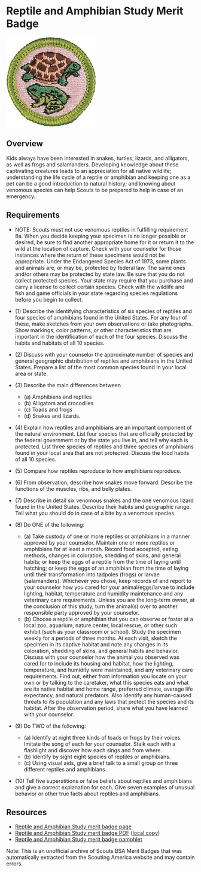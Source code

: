 

# Reptile and Amphibian Study Merit Badge

![Reptile and Amphibian Study Merit Badge](images/reptile-and-amphibian-study-merit-badge.jpg)

## Overview



Kids always have been interested in snakes, turtles, lizards, and alligators, as well as frogs and salamanders. Developing knowledge about these captivating creatures leads to an appreciation for all native wildlife; understanding the life cycle of a reptile or amphibian and keeping one as a pet can be a good introduction to natural history; and knowing about venomous species can help Scouts to be prepared to help in case of an emergency.

## Requirements

* NOTE: Scouts must not use venomous reptiles in fulfilling requirement 8a. When you decide keeping your specimen is no longer possible or desired, be sure to find another appropriate home for it or return it to the wild at the location of capture. Check with your counselor for those instances where the return of these specimens would not be appropriate. Under the Endangered Species Act of 1973, some plants and animals are, or may be, protected by federal law. The same ones and/or others may be protected by state law. Be sure that you do not collect protected species. Your state may require that you purchase and carry a license to  collect certain species. Check with the wildlife and fish and game officials in your state regarding species regulations before you begin to collect.
* (1) Describe the identifying characteristics of six species of reptiles and four species of amphibians found in the United States. For any four of these, make sketches from your own observations or take photographs. Show markings, color patterns, or other characteristics that are important in the identification of each of the four species. Discuss the habits and habitats of all 10 species.
* (2) Discuss with your counselor the approximate number of species and general geographic distribution of reptiles and amphibians in the United States. Prepare a list of the most common species found in your local area or state.
* (3) Describe the main differences between
    * (a) Amphibians and reptiles
    * (b) Alligators and crocodiles
    * (c) Toads and frogs
    * (d) Snakes and lizards.


* (4) Explain how reptiles and amphibians are an important component of the natural environment. List four species that are officially protected by the federal government or by the state you live in, and tell why each is protected. List three species of reptiles and three species of amphibians found in your local area that are not protected. Discuss the food habits of all 10 species.
* (5) Compare how reptiles reproduce to how amphibians reproduce.
* (6) From observation, describe how snakes move forward. Describe the functions of the muscles, ribs, and belly plates.
* (7) Describe in detail six venomous snakes and the one venomous lizard found in the United States. Describe their habits and geographic range. Tell what you should do in case of a bite by a venomous species.
* (8) Do ONE of the following:
    * (a) Take custody of one or more reptiles or amphibians in a manner approved by your counselor. Maintain one or more reptiles or amphibians for at least a month. Record food accepted, eating methods, changes in coloration, shedding of skins, and general habits; or keep the eggs of a reptile from the time of laying until hatching; or keep the eggs of an amphibian from the time of laying until their transformation into tadpoles (frogs) or larvae (salamanders). Whichever you chose, keep records of and report to your counselor how you cared for your animal/eggs/larvae to include lighting, habitat, temperature and humidity maintenance and any veterinary care requirements. Unless you are the long-term owner, at the conclusion of this study, turn the animal(s) over to another responsible party approved by your counselor.
    * (b) Choose a reptile or amphibian that you can observe or foster at a local zoo, aquarium, nature center, local rescue, or other such exhibit (such as your classroom or school). Study the specimen weekly for a periods of three months. At each visit, sketch the specimen in its captive habitat and note any changes in its coloration, shedding of skins, and general habits and behavior. Discuss with your counselor how the animal you observed was cared for to include its housing and habitat, how the lighting, temperature, and humidity were maintained, and any veterinary care requirements.  Find out, either from information you locate on your own or by talking to the caretaker, what this species eats and what are its native habitat and home range, preferred climate, average life expectancy, and natural predators. Also identify any human-caused threats to its population and any laws that protect the species and its habitat. After the observation period, share what you have learned with your counselor.


* (9) Do TWO of the following:
    * (a) Identify at night three kinds of toads or frogs by their voices. Imitate the song of each for your counselor. Stalk each with a flashlight and discover how each sings and from where.
    * (b) Identify by sight eight species of reptiles or amphibians.
    * (c) Using visual aids, give a brief talk to a small group on three different reptiles and amphibians.


* (10) Tell five superstitions or false beliefs about reptiles and amphibians and give a correct explanation for each. Give seven examples of unusual behavior or other true facts about reptiles and amphibians.


## Resources

- [Reptile and Amphibian Study merit badge page](https://www.scouting.org/merit-badges/reptile-and-amphibian-study/)
- [Reptile and Amphibian Study merit badge PDF](https://filestore.scouting.org/filestore/Merit_Badge_ReqandRes/Pamphlets/Reptile%20Amphibian_2023.pdf) ([local copy](files/reptile-and-amphibian-study-merit-badge.pdf))
- [Reptile and Amphibian Study merit badge pamphlet](https://www.scoutshop.org/reptile-amphibian-merit-badge-pamphlet-660198.html)

Note: This is an unofficial archive of Scouts BSA Merit Badges that was automatically extracted from the Scouting America website and may contain errors.
